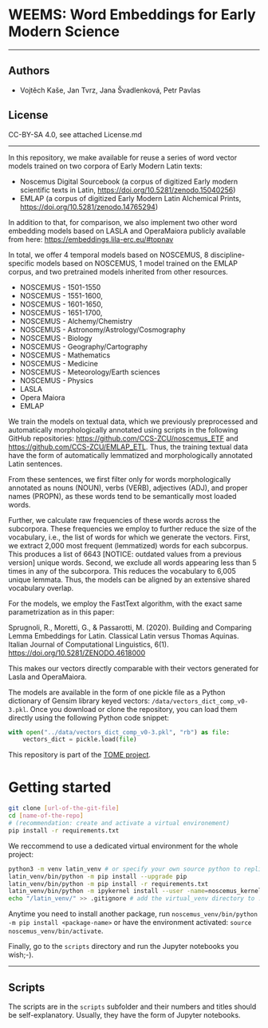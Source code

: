 # WEEMS: Word Embeddings for Early Modern Science 

---

## Authors

* Vojtěch Kaše, Jan Tvrz, Jana Švadlenková, Petr Pavlas

## License

CC-BY-SA 4.0, see attached License.md

---

In this repository, we make available for reuse a series of word vector models trained on two corpora of Early Modern Latin texts:
  * Noscemus Digital Sourcebook (a corpus of digitized Early modern scientific texts in Latin, https://doi.org/10.5281/zenodo.15040256)
  * EMLAP (a corpus of digitized Early Modern Latin Alchemical Prints, https://doi.org/10.5281/zenodo.14765294)
  
In addition to that, for comparison, we also implement two other word embedding models based on LASLA and OperaMaiora publicly available from here: https://embeddings.lila-erc.eu/#topnav

In total, we offer 4 temporal models based on NOSCEMUS, 8 discipline-specific models based on NOSCEMUS, 1 model trained on the EMLAP corpus, and two pretrained models inherited from other resources.
  * NOSCEMUS - 1501-1550
  * NOSCEMUS - 1551-1600,
  * NOSCEMUS - 1601-1650,
  * NOSCEMUS - 1651-1700,
  * NOSCEMUS - Alchemy/Chemistry
  * NOSCEMUS - Astronomy/Astrology/Cosmography
  * NOSCEMUS - Biology
  * NOSCEMUS - Geography/Cartography
  * NOSCEMUS - Mathematics
  * NOSCEMUS - Medicine
  * NOSCEMUS - Meteorology/Earth sciences
  * NOSCEMUS - Physics
  * LASLA
  * Opera Maiora
  * EMLAP

We train the models on textual data, which we previously preprocessed and automatically morphologically annotated using scripts in the following GitHub repositories: https://github.com/CCS-ZCU/noscemus_ETF and https://github.com/CCS-ZCU/EMLAP_ETL. Thus, the training textual data have the form of automatically lemmatized and morphologically annotated Latin sentences.

From these sentences, we first filter only for words morphologically annotated as nouns (NOUN), verbs (VERB), adjectives (ADJ), and proper names (PROPN), as these words tend to be semantically most loaded words.

Further, we calculate raw frequencies of these words across the subcorpora. These frequencies we employ to further reduce the size of the vocabulary, i.e., the list of words for which we generate the vectors. First, we extract 2,000 most frequent (lemmatized) words for each subcorpus. This produces a list of 6643 [NOTICE: outdated values from a previous version] unique words. Second, we exclude all words appearing less than 5 times in any of the subcorpora. This reduces the vocabulary to 6,005 unique lemmata. Thus, the models can be aligned by an extensive shared vocabulary overlap.

For the models, we employ the FastText algorithm, with the exact same parametrization as in this paper:

  Sprugnoli, R., Moretti, G., & Passarotti, M. (2020). Building and Comparing Lemma Embeddings for Latin. Classical Latin versus Thomas Aquinas. Italian Journal of Computational Linguistics, 6(1). https://doi.org/10.5281/ZENODO.4618000

  This makes our vectors directly comparable with their vectors generated for Lasla and OperaMaiora.

  The models are available in the form of one pickle file as a Python dictionary of Gensim library keyed vectors: `/data/vectors_dict_comp_v0-3.pkl`. Once you download or clone the repository, you can load them directly using the following Python code snippet:
  ```python
  with open("../data/vectors_dict_comp_v0-3.pkl", "rb") as file:
      vectors_dict = pickle.load(file)
  ```

This repository is part of the [TOME project](https://tome.flu.cas.cz).

# Getting started

```bash
git clone [url-of-the-git-file]
cd [name-of-the-repo]
# (recommendation: create and activate a virtual environement)
pip install -r requirements.txt
```

We reccommend to use a dedicated virtual environment for the whole project:

```bash
python3 -m venv latin_venv # or specify your own source python to replicate (e.g. python3.12 etc.)
latin_venv/bin/python -m pip install --upgrade pip
latin_venv/bin/python -m pip install -r requirements.txt
latin_venv/bin/python -m ipykernel install --user -name=noscemus_kernel # create the jupyter kernel to be used by the notebooks
echo "/latin_venv/" >> .gitignore # add the virtual_venv directory to .gitignore, to prevents its synchronization via github
```

Anytime you need to install another package, run `noscemus_venv/bin/python -m pip install <package-name>` or have the environment activated: `source noscemus_venv/bin/activate`.

Finally, go to the `scripts` directory and run the Jupyter notebooks you wish;-).

---

## Scripts

The scripts are in the `scripts` subfolder and their numbers and titles should be self-explanatory. Usually, they have the form of Jupyter notebooks.
